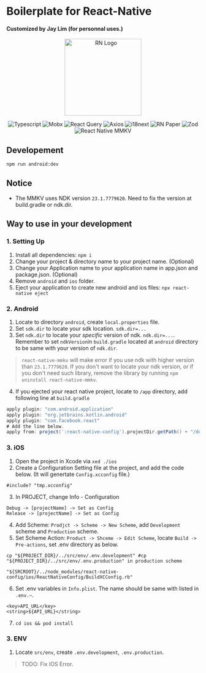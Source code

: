 # Boilerplate for React-Native
#### Customized by Jay Lim (for personnal uses.)

<p align="center">
  <a href="https://reactnative.dev/" target="blank"><img src="https://reactnative.dev/img/tiny_logo.png" width="200" alt="RN Logo" /></a>
</p>

<p align='center'>
<img alt="Typescript" src ="https://img.shields.io/badge/Typescript-3178C6.svg?&style=for-the-badge&logo=Typescript&logoColor=white"/>
<img alt="Mobx" src ="https://img.shields.io/badge/React Query-FF4154.svg?&style=for-the-badge&logo=reactquery&logoColor=white"/>
<img alt="React Query" src ="https://img.shields.io/badge/Mobx-FF9955.svg?&style=for-the-badge&logo=mobx&logoColor=white"/>
<img alt="Axios" src ="https://img.shields.io/badge/Axios-5A29E4.svg?&style=for-the-badge&logo=axios&logoColor=white"/>
<img alt="i18next" src ="https://img.shields.io/badge/i18next-26A69A.svg?&style=for-the-badge&logo=i18next&logoColor=white"/>
<img alt="RN Paper" src ="https://img.shields.io/badge/Material Design (React Native Paper)-757575.svg?&style=for-the-badge&logo=materialdesign&logoColor=white"/>
<img alt="Zod" src ="https://img.shields.io/badge/Zod-3E67B1.svg?&style=for-the-badge&logo=zod&logoColor=white"/>
<img alt="React Native MMKV" src ="https://img.shields.io/badge/React Native MMKV-231F20.svg?&style=for-the-badge&&logoColor=white"/>
</p>

## Developement
```bash
npm run android:dev
```

## Notice
- The MMKV uses NDK version `23.1.7779620`. Need to fix the version at build.gradle or ndk.dir.


## Way to use in your development
### 1. Setting Up
1. Install all dependencies: `npm i`
2. Change your project & directory name to your project name. (Optional)
3. Change your Application name to your application name in app.json and package.json. (Optional)
4. Remove `android` and `ios` folder.
5. Eject your application to create new android and ios files: `npx react-native eject`

### 2. Android
1. Locate to directory `android`, create `local.properties` file.
2. Set `sdk.dir` to locate your sdk location. `sdk.dir=...`
3. Set `ndk.dir` to locate your *specific* version of ndk. `ndk.dir=...`. Remember to set `ndkVersion`in `build.gradle` located at `android` directory to be same with your version of `ndk.dir`.
> `react-native-mmkv` will make error if you use ndk with higher version than `23.1.7779620`. If you don't want to locate your ndk version, or if you don't need such library, remove the library by running `npm uninstall react-native-mmkv`.
4. If you ejected your react native project, locate to `/app` directory, add following line at `build.gradle`
```gradle
apply plugin: "com.android.application"
apply plugin: "org.jetbrains.kotlin.android"
apply plugin: "com.facebook.react"
# Add the line below.
apply from: project(':react-native-config').projectDir.getPath() + "/dotenv.gradle"
```

### 3. iOS
1. Open the project in Xcode via `xed ./ios` 
2. Create a Configuration Setting file at the project, and add the code below. (It will genertate `Config.xcconfig` file.)
```xcode
#include? "tmp.xcconfig"
```
3. In PROJECT, change Info  - Configuration
```text
Debug -> [projectName] -> Set as Config 
Release -> [projectName] -> Set as Config
```
4. Add Scheme: `Prodjct -> Scheme -> New Scheme`, add `Development` scheme and `Production` scheme.
5. Set Scheme Action: `Product -> Shceme -> Edit Scheme`, locate `Build -> Pre-actions`, set .env directory as below.
```shell
cp "${PROJECT_DIR}/../src/env/.env.development" #cp "${PROJECT_DIR}/../src/env/.env.production" in production scheme

"${SRCROOT}/../node_modules/react-native-config/ios/ReactNativeConfig/BuildXCConfig.rb"
```
6. Set .env variables in `Info.plist`. The name should be same with listed in `.env.~`.
```plist
<key>API_URL</key>
<string>${API_URL}</string>
```
7. `cd ios && pod install`

### 3. ENV
1. Locate `src/env`, create `.env.development`, `.env.production`.

> TODO: Fix IOS Error.

